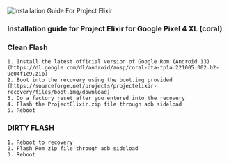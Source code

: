 ![Installation Guide For Project Elixir](https://i.imgur.com/3UmK6nS.png "Installation")

### Installation guide for Project Elixir for Google Pixel 4 XL (coral)

### Clean Flash 
```
1. Install the latest official version of Google Rom (Android 13) (https://dl.google.com/dl/android/aosp/coral-ota-tp1a.221005.002.b2-9e04f1c9.zip)
2. Boot into the recovery using the boot.img provided (https://sourceforge.net/projects/projectelixir-recovery/files/boot.img/download)
3. Do a factory reset after you entered into the recovery 
4. Flash the ProjectElixir.zip file through adb sideload
5. Reboot
```

### DIRTY FLASH  
```
1. Reboot to recovery
2. Flash Rom zip file through adb sideload
3. Reboot
```
